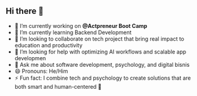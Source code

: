 ## Hi there 👋

<!--
**bagusardin25/bagusardin25** is a ✨ _special_ ✨ repository because its `README.md` (this file) appears on your GitHub profile.

Here are some ideas to get you started:

- 🔭 I’m currently working on ...
- 🌱 I’m currently learning ...
- 👯 I’m looking to collaborate on ...
- 🤔 I’m looking for help with ...
- 💬 Ask me about ...
- 📫 How to reach me: ...
- 😄 Pronouns: ...
- ⚡ Fun fact: ...
-->
- 🔭 I’m currently working on **@Actpreneur Boot Camp**
- 🌱 I’m currently learning Backend Development
- 👯 I’m looking to collaborate on tech project that bring real impact to education and productivity
- 🤔 I’m looking for help with optimizing AI workflows and scalable app developmen
- 💬 Ask me about software development, psychology, and digital bisnis
- 😄 Pronouns: He/Him
- ⚡ Fun fact: I combine tech and psychology to create solutions that are both smart and human-centered
🤺
